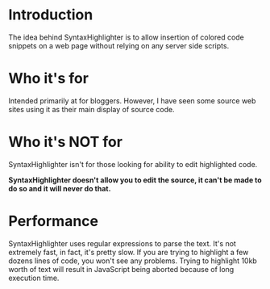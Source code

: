 # Introduction #

The idea behind SyntaxHighlighter is to allow insertion of colored code snippets on a web page without relying on any server side scripts.

# Who it's for #

Intended primarily at for bloggers. However, I have seen some source web sites using it as their main display of source code.

# Who it's NOT for #

SyntaxHighlighter isn't for those looking for ability to edit highlighted code.

**SyntaxHighlighter doesn't allow you to edit the source, it can't be made to do so and it will never do that.**

# Performance #

SyntaxHighlighter uses regular expressions to parse the text. It's not extremely fast, in fact, it's pretty slow. If you are trying to highlight a few dozens lines of code, you won't see any problems. Trying to highlight 10kb worth of text will result in JavaScript being aborted because of long execution time.